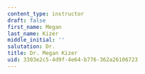 ```yaml
---
content_type: instructor
draft: false
first_name: Megan
last_name: Kizer
middle_initial: ''
salutation: Dr.
title: Dr. Megan Kizer
uid: 3303e2c5-4d9f-4e64-b776-362a26106723
---
```

